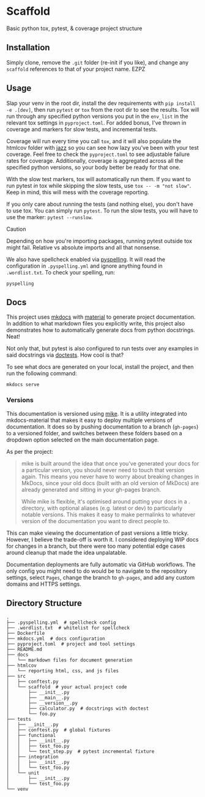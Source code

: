 # Scaffold
Basic python tox, pytest, & coverage project structure


## Installation
Simply clone, remove the `.git` folder (re-init if you like), and change any `scaffold` references to that of your
project name. EZPZ


## Usage
Slap your venv in the root dir, install the dev requirements with `pip install -e .[dev]`, 
then run `pytest` or `tox` from the root dir to see the results. 
Tox will run through any specified python versions you put in the `env_list` 
in the relevant tox settings in `pyproject.toml`. 
For added bonus, I've thrown in coverage and markers for slow tests, and incremental tests.

Coverage will run every time you call `tox`, and it will also populate the htmlcov folder with
[jazz](https://www.youtube.com/watch?v=xuPSIbABYVU) so you can see how lazy you've been with your test coverage.
Feel free to check the `pyproject.toml` to see adjustable failure rates for coverage.
Additionally, coverage is aggregated across all the specified python versions,
so your body better be ready for that one.

With the slow test markers, tox will automatically run them. If you want to run pytest _in_ tox while skipping the
slow tests, use `tox -- -m "not slow"`. Keep in mind, this will mess with the coverage reporting.

If you only care about running the tests (and nothing else), you don't have to use tox. You can simply run `pytest`.
To run the slow tests, you will have to use the marker: `pytest --runslow`. 

> [!CAUTION]
> Depending on how you're importing packages, running pytest outside tox might fail.
> Relative vs absolute imports and all that nonsense.

We also have spellcheck enabled via [pyspelling](https://facelessuser.github.io/pyspelling/). 
It will read the configuration in `.pyspelling.yml` and ignore anything found in `.wordlist.txt`.
To check your spelling, run:
```
pyspelling
```


## Docs
This project uses [mkdocs](https://www.mkdocs.org/) with [material](https://squidfunk.github.io/mkdocs-material/) to
generate project documentation. In addition to what markdown files you explicitly write, this project also demonstrates
how to automatically generate docs from python docstrings. Neat!

Not only that, but pytest is also configured to run tests over any examples in said docstrings via [doctests](https://docs.pytest.org/en/latest/how-to/doctest.html).
How cool is that?

To see what docs are generated on your local, install the project, and then run the following command:
```
mkdocs serve
```

### Versions
This documentation is versioned using [mike](https://github.com/jimporter/mike). 
It is a utility integrated into mkdocs-material that makes it easy to deploy multiple versions of documentation.
It does so by pushing documentation to a branch (`gh-pages`) to a versioned folder,
and switches between these folders based on a dropdown option selected on the main documentation page.

As per the project:
> mike is built around the idea that once you've generated your docs for a particular version,
> you should never need to touch that version again. 
> This means you never have to worry about breaking changes in MkDocs,
> since your old docs (built with an old version of MkDocs) are already generated and sitting in your gh-pages branch.
> 
> While mike is flexible, it's optimised around putting your docs in a <major>.<minor> directory, 
> with optional aliases (e.g. latest or dev) to particularly notable versions. 
> This makes it easy to make permalinks to whatever version of the documentation you want to direct people to.

This can make viewing the documentation of past versions a little tricky. 
However, I believe the trade-off is worth it. 
I considered deploying WIP docs for changes in a branch, 
but there were too many potential edge cases around cleanup that made the idea unpalatable. 

Documentation deployments are fully automatic via GitHub workflows.
The only config you might need to do would be to navigate to the repository settings,
select `Pages`, change the branch to `gh-pages`, and add any custom domains and HTTPS settings. 

## Directory Structure
```
.
├── .pyspelling.yml  # spellcheck config
├── .wordlist.txt  # whitelist for spellcheck
├── Dockerfile
├── mkdocs.yml  # docs configuration
├── pyproject.toml  # project and tool settings
├── README.md
├── docs
│   └── markdown files for document generation
├── htmlcov
│   └── reporting html, css, and js files
├── src
│   ├── conftest.py
│   └── scaffold  # your actual project code
│       ├── __init__.py
│       ├── __main__.py
│       ├── __version__.py
│       ├── calculator.py  # docstrings with doctest
│       └── foo.py
├── tests
│   ├── __init__.py
│   ├── conftest.py  # global fixtures
│   ├── functional
│   │   ├── __init__.py
│   │   ├── test_foo.py
│   │   └── test_step.py  # pytest incremental fixture 
│   ├── integration
│   │   ├── __init__.py
│   │   └── test_foo.py
│   └── unit
│       ├── __init__.py
│       └── test_foo.py
└── venv        
```
